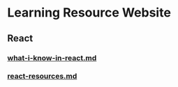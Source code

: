 # Learning Resource Website
## React
### [what-i-know-in-react.md](react-learning-docs/what-i-know-in-react.md)

### [react-resources.md](react-learning-docs/react-resources.md)

